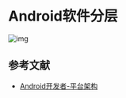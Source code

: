 # Android软件分层

![img](https://pic-1304959529.cos.ap-guangzhou.myqcloud.com/DB/android-stack_2x.png)



## 参考文献

- [Android开发者-平台架构](https://developer.android.com/guide/platform?hl=zh-cn#linux-kernel)